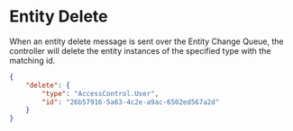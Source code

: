 # Entity Delete

When an entity delete message is sent over the Entity Change Queue, the
controller will delete the entity instances of the specified type with the 
matching id. 

````json
{
    "delete": {
        "type": "AccessControl.User",
        "id": "26b57916-5a63-4c2e-a9ac-6502ed567a2d"
    }
}
````